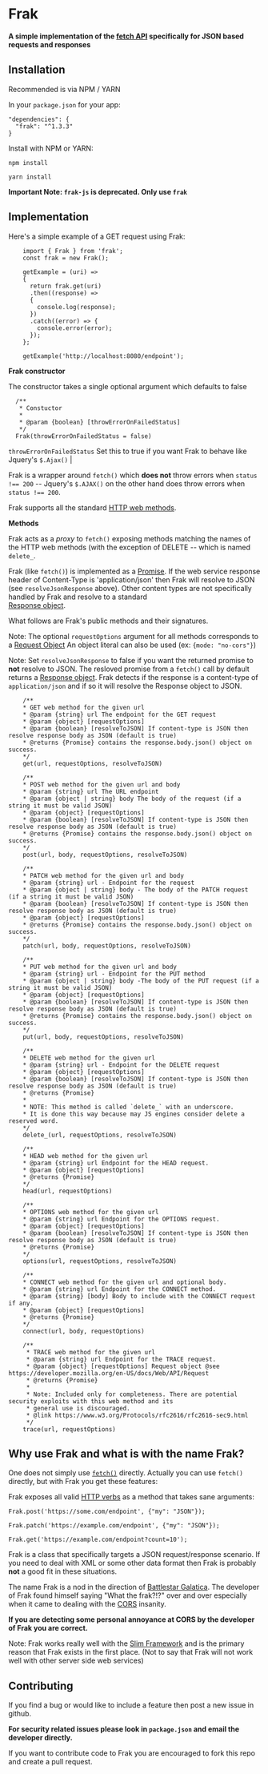 # Frak

__A simple implementation of the [fetch API](https://developer.mozilla.org/en-US/docs/Web/API/Fetch_API) specifically for JSON based requests and responses__

## Installation 

Recommended is via NPM / YARN

In your `package.json` for your app:

    "dependencies": {
      "frak": "^1.3.3"
    }

Install with NPM or YARN:

    npm install
    
    yarn install

**Important Note: `frak-js` is deprecated. Only use `frak`**

## Implementation

Here's a simple example of a GET request using Frak:

```ecmascript 6
    import { Frak } from 'frak';
    const frak = new Frak();
    
    getExample = (uri) =>
    {  
      return frak.get(uri)
      .then((response) =>
      {
        console.log(response);
      })
      .catch((error) => {
        console.error(error);
      });
    };
    
    getExample('http://localhost:8080/endpoint');
```

**Frak constructor**

The constructor takes a single optional argument which defaults to false

```ecmascript 6
  /**
   * Constuctor
   *
   * @param {boolean} [throwErrorOnFailedStatus] 
   */
  Frak(throwErrorOnFailedStatus = false)
```

`throwErrorOnFailedStatus` Set this to true if you want Frak to behave like Jquery's `$.Ajax()`                  |

Frak is a wrapper around `fetch()` which **does not** throw errors when `status !== 200` -- 
Jquery's `$.AJAX()` on the other hand does throw errors when `status !== 200`.
  
Frak supports all the standard [HTTP web methods](https://developer.mozilla.org/en-US/docs/Web/HTTP/Methods).

**Methods**

Frak acts as a _proxy_ to `fetch()` exposing methods matching the names of the HTTP web methods 
(with the exception of DELETE -- which is named `delete_`.

Frak (like `fetch()`) is implemented as a [Promise](https://developer.mozilla.org/en-US/docs/Web/JavaScript/Guide/Using_promises).
If the web service response header of Content-Type is 'application/json' then Frak will resolve to JSON (see `resolveJsonResponse` above). 
Other content types are not specifically handled by Frak and resolve to a standard  
[Response object](https://developer.mozilla.org/en-US/docs/Web/API/Response).

What follows are Frak's public methods and their signatures.

Note: The optional `requestOptions` argument for all methods corresponds to a
[Request Object](https://developer.mozilla.org/en-US/docs/Web/API/Request) An object literal can also be used (ex: `{mode: "no-cors"}`)

Note: Set `resolveJsonResponse` to false if you want the returned promise to **not** resolve to JSON. The resloved promise from a `fetch()`
call by default returns a [Response object](https://developer.mozilla.org/en-US/docs/Web/API/Response). Frak detects 
if the response is a content-type of `application/json` and if so it will resolve the Response object to JSON. 

```ecmascript 6
    /**
    * GET web method for the given url
    * @param {string} url The endpoint for the GET request
    * @param {object} [requestOptions]
    * @param {boolean} [resolveToJSON] If content-type is JSON then resolve response body as JSON (default is true) 
    * @returns {Promise} contains the response.body.json() object on success.
    */
    get(url, requestOptions, resolveToJSON)

    /**
    * POST web method for the given url and body
    * @param {string} url The URL endpoint
    * @param {object | string} body The body of the request (if a string it must be valid JSON)
    * @param {object} [requestOptions]
    * @param {boolean} [resolveToJSON] If content-type is JSON then resolve response body as JSON (default is true) 
    * @returns {Promise} contains the response.body.json() object on success.
    */
    post(url, body, requestOptions, resolveToJSON)

    /**
    * PATCH web method for the given url and body
    * @param {string} url - Endpoint for the request
    * @param {object | string} body - The body of the PATCH request (if a string it must be valid JSON)
    * @param {boolean} [resolveToJSON] If content-type is JSON then resolve response body as JSON (default is true) 
    * @param {object} [requestOptions] 
    * @returns {Promise} contains the response.body.json() object on success.
    */
    patch(url, body, requestOptions, resolveToJSON)

    /**
    * PUT web method for the given url and body
    * @param {string} url - Endpoint for the PUT method
    * @param {object | string} body -The body of the PUT request (if a string it must be valid JSON)
    * @param {object} [requestOptions]
    * @param {boolean} [resolveToJSON] If content-type is JSON then resolve response body as JSON (default is true)  
    * @returns {Promise} contains the response.body.json() object on success.
    */
    put(url, body, requestOptions, resolveToJSON)

    /**
    * DELETE web method for the given url
    * @param {string} url - Endpoint for the DELETE request
    * @param {object} [requestOptions]
    * @param {boolean} [resolveToJSON] If content-type is JSON then resolve response body as JSON (default is true)  
    * @returns {Promise}
    * 
    * NOTE: This method is called `delete_` with an underscore.
    * It is done this way because may JS engines consider delete a reserved word.
    */
    delete_(url, requestOptions, resolveToJSON)

    /**
    * HEAD web method for the given url
    * @param {string} url Endpoint for the HEAD request.
    * @param {object} [requestOptions]
    * @returns {Promise}
    */
    head(url, requestOptions)

    /**
    * OPTIONS web method for the given url
    * @param {string} url Endpoint for the OPTIONS request.
    * @param {object} [requestOptions]
    * @param {boolean} [resolveToJSON] If content-type is JSON then resolve response body as JSON (default is true) 
    * @returns {Promise}
    */
    options(url, requestOptions, resolveToJSON)

    /**
    * CONNECT web method for the given url and optional body.
    * @param {string} url Endpoint for the CONNECT method.
    * @param {string} [body] Body to include with the CONNECT request if any.
    * @param {object} [requestOptions] 
    * @returns {Promise}
    */
    connect(url, body, requestOptions)

    /**
     * TRACE web method for the given url
     * @param {string} url Endpoint for the TRACE request.
     * @param {object} [requestOptions] Request object @see https://developer.mozilla.org/en-US/docs/Web/API/Request
     * @returns {Promise}
     * 
     * Note: Included only for completeness. There are potential security exploits with this web method and its
     * general use is discouraged.
     * @link https://www.w3.org/Protocols/rfc2616/rfc2616-sec9.html
     */
    trace(url, requestOptions)
```

## Why use Frak and what is with the name Frak?

One does not simply use [`fetch()`](https://developer.mozilla.org/en-US/docs/Web/API/Fetch_API/Using_Fetch) directly.
Actually you can use `fetch()` directly, but with Frak you get these features:

Frak exposes all valid [HTTP verbs](https://developer.mozilla.org/en-US/docs/Web/HTTP/Methods) as a method that takes sane arguments:

`Frak.post('https://some.com/endpoint', {"my": "JSON"});`

`Frak.patch('https://example.com/endpoint', {"my": "JSON"});`

`Frak.get('https://example.com/endpoint?count=10');`

Frak is a class that specifically targets a JSON request/response scenario.
If you need to deal with XML or some other data format then Frak is probably **not** a good fit in these situations.

The name Frak is a nod in the direction of [Battlestar Galatica](https://en.wikipedia.org/wiki/Frak_(expletive)).
The developer of Frak found himself saying "What the frak?!?" over and over especially when it came to dealing with
the [CORS](https://developer.mozilla.org/en-US/docs/Web/HTTP/CORS) insanity.

__If you are detecting some personal annoyance at CORS by the developer of Frak you are correct.__

Note: Frak works really well with the [Slim Framework](https://www.slimframework.com) and is the primary reason that
      Frak exists in the first place. (Not to say that Frak will not work well with other server side web services)

## Contributing

If you find a bug or would like to include a feature then post a new issue in github.

**For security related issues please look in `package.json` and email the developer directly.**

If you want to contribute code to Frak you are encouraged to fork this repo and create a pull request.
